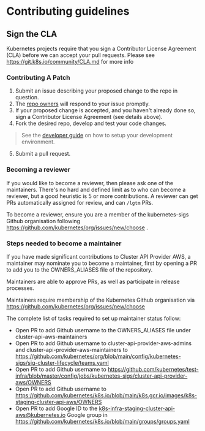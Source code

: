 # Contributing guidelines

## Sign the CLA

Kubernetes projects require that you sign a Contributor License Agreement (CLA) before we can accept your pull requests.  Please see https://git.k8s.io/community/CLA.md for more info

### Contributing A Patch

1. Submit an issue describing your proposed change to the repo in question.
2. The [repo owners](OWNERS) will respond to your issue promptly.
3. If your proposed change is accepted, and you haven't already done so, sign a Contributor License Agreement (see details above).
4. Fork the desired repo, develop and test your code changes. 
> See the [developer guide](https://cluster-api-aws.sigs.k8s.io/development/development.html) on how to setup your development environment.
5. Submit a pull request.

### Becoming a reviewer

If you would like to become a reviewer, then please ask one of the maintainers.
There's no hard and defined limit as to who can become a reviewer, but a good
heuristic is 5 or more contributions. A reviewer can get PRs automatically assigned
for review, and can `/lgtm` PRs.

To become a reviewer, ensure you are a member of the kubernetes-sigs Github organisation
following https://github.com/kubernetes/org/issues/new/choose .

### Steps needed to become a maintainer
If you have made significant contributions to Cluster API
Provider AWS, a maintainer may nominate you to become a
maintainer, first by opening a PR to add you to the OWNERS_ALIASES file of the repository.

Maintainers are able to approve PRs, as well as participate
in release processes.

Maintainers require membership of the Kubernetes Github organisation via
https://github.com/kubernetes/org/issues/new/choose

The complete list of tasks required to set up maintainer status
follow:

* Open PR to add Github username to the OWNERS_ALIASES file under cluster-api-aws-maintainers
* Open PR to add Github username to cluster-api-provider-aws-admins and cluster-api-provider-aws-maintainers
to https://github.com/kubernetes/org/blob/main/config/kubernetes-sigs/sig-cluster-lifecycle/teams.yaml
* Open PR to add Github username to https://github.com/kubernetes/test-infra/blob/master/config/jobs/kubernetes-sigs/cluster-api-provider-aws/OWNERS
* Open PR to add Github username to https://github.com/kubernetes/k8s.io/blob/main/k8s.gcr.io/images/k8s-staging-cluster-api-aws/OWNERS
* Open PR to add Google ID to the k8s-infra-staging-cluster-api-aws@kubernetes.io Google group in https://github.com/kubernetes/k8s.io/blob/main/groups/groups.yaml
